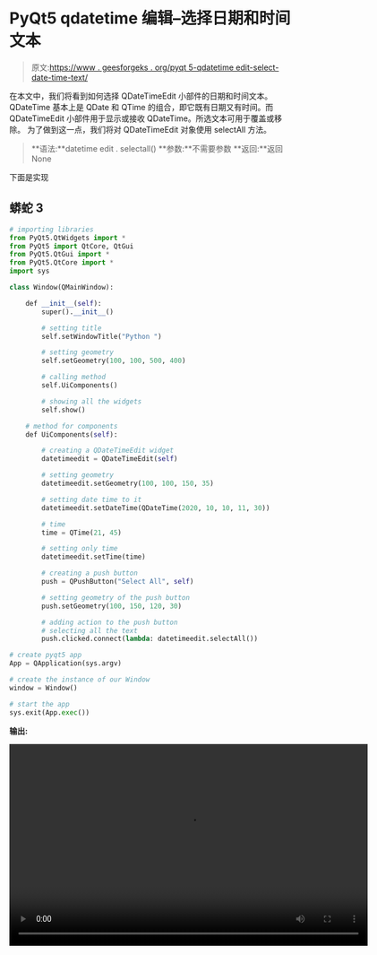 # PyQt5 qdatetime 编辑–选择日期和时间文本

> 原文:[https://www . geesforgeks . org/pyqt 5-qdatetime edit-select-date-time-text/](https://www.geeksforgeeks.org/pyqt5-qdatetimeedit-selecting-both-date-and-time-text/)

在本文中，我们将看到如何选择 QDateTimeEdit 小部件的日期和时间文本。QDateTime 基本上是 QDate 和 QTime 的组合，即它既有日期又有时间。而 QDateTimeEdit 小部件用于显示或接收 QDateTime。所选文本可用于覆盖或移除。
为了做到这一点，我们将对 QDateTimeEdit 对象使用 selectAll 方法。

> **语法:**datetime edit . selectall()
> **参数:**不需要参数
> **返回:**返回 None

下面是实现

## 蟒蛇 3

```py
# importing libraries
from PyQt5.QtWidgets import *
from PyQt5 import QtCore, QtGui
from PyQt5.QtGui import *
from PyQt5.QtCore import *
import sys

class Window(QMainWindow):

    def __init__(self):
        super().__init__()

        # setting title
        self.setWindowTitle("Python ")

        # setting geometry
        self.setGeometry(100, 100, 500, 400)

        # calling method
        self.UiComponents()

        # showing all the widgets
        self.show()

    # method for components
    def UiComponents(self):

        # creating a QDateTimeEdit widget
        datetimeedit = QDateTimeEdit(self)

        # setting geometry
        datetimeedit.setGeometry(100, 100, 150, 35)

        # setting date time to it
        datetimeedit.setDateTime(QDateTime(2020, 10, 10, 11, 30))

        # time
        time = QTime(21, 45)

        # setting only time
        datetimeedit.setTime(time)

        # creating a push button
        push = QPushButton("Select All", self)

        # setting geometry of the push button
        push.setGeometry(100, 150, 120, 30)

        # adding action to the push button
        # selecting all the text
        push.clicked.connect(lambda: datetimeedit.selectAll())

# create pyqt5 app
App = QApplication(sys.argv)

# create the instance of our Window
window = Window()

# start the app
sys.exit(App.exec())
```

**输出:**

<video class="wp-video-shortcode" id="video-451341-1" width="640" height="360" preload="metadata" controls=""><source type="video/mp4" src="https://media.geeksforgeeks.org/wp-content/uploads/20200711022928/Python-2020-07-11-02-29-09.mp4?_=1">[https://media.geeksforgeeks.org/wp-content/uploads/20200711022928/Python-2020-07-11-02-29-09.mp4](https://media.geeksforgeeks.org/wp-content/uploads/20200711022928/Python-2020-07-11-02-29-09.mp4)</video>